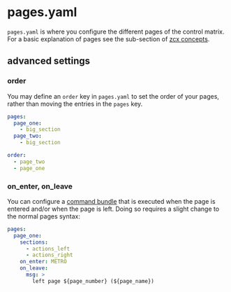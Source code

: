 # pages.yaml

`pages.yaml` is where you configure the different pages of the control matrix. For a basic explanation of pages see the sub-section of [zcx concepts](../../lessons/getting-started/zcx-concepts.md#pages).

## advanced settings

### order

You may define an `order` key in `pages.yaml` to set the order of your pages, rather than moving the entries in the `pages` key.

```yaml
pages:
  page_one:
    - big_section
  page_two:
    - big_section

order:
  - page_two
  - page_one
```

### on_enter, on_leave

You can configure a [command bundle](../command-reference.md#command-bundles) that is executed when the page is entered and/or when the page is left. Doing so requires a slight change to the normal pages syntax:

```yaml
pages:
  page_one:
    sections:
      - actions_left
      - actions_right
    on_enter: METRO
    on_leave:
      msg: >
        left page ${page_number} (${page_name})
```
